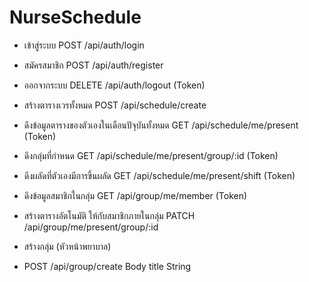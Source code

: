 # NurseSchedule


* เข้าสู่ระบบ
POST /api/auth/login 
* สมัครสมาชิก
POST /api/auth/register
* ออกจากระบบ
DELETE /api/auth/logout (Token)

* สร้างตารางเวรทั้งหมด
POST /api/schedule/create

* ดึงข้อมูลตารางของตัวเองในเดือนปัจุบันทั้งหมด
GET /api/schedule/me/present (Token)
* ดึงกลุ่มที่กำหนด
GET /api/schedule/me/present/group/:id (Token)
* ดึงผลัดที่ตัวเองมีการขึ้นผลัด
GET /api/schedule/me/present/shift (Token)

* ดึงข้อมูลสมาชิกในกลุ่ม
GET /api/group/me/member (Token)
* สร้างตารางอัตโนมัติ ให้กับสมาชิกภายในกลุ่ม
PATCH /api/group/me/present/group/:id 



* สร้างกลุ่ม (หัวหน้าพยาบาล)
* POST /api/group/create 
  Body title String
  
